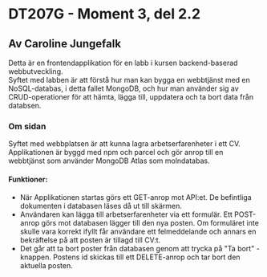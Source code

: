 # DT207G - Moment 3, del 2.2
## Av Caroline Jungefalk

Detta är en frontendapplikation för en labb i kursen backend-baserad webbutveckling.  
Syftet med labben är att förstå hur man kan bygga en webbtjänst med en NoSQL-databas, i detta fallet MongoDB, och hur man använder sig av CRUD-operationer för att hämta, lägga till, uppdatera och ta bort data från databsen.

### Om sidan

Syftet med webbplatsen är att kunna lagra arbetserfarenheter i ett CV. Applikationen är byggd med npm och parcel och gör anrop till en webbtjänst som använder MongoDB Atlas som molndatabas. 

#### Funktioner:

- När Applikationen startas görs ett GET-anrop mot API:et. De befintliga dokumenten i databasen läses då ut till skärmen.
- Användaren kan lägga till arbetserfarenheter via ett formulär. Ett POST-anrop görs mot databasen lägger till den nya posten. Om formuläret inte skulle vara korrekt ifyllt får användare ett felmeddelande och annars en bekräftelse på att posten är tillagd till CV:t.
- Det går att ta bort poster från databasen genom att trycka på "Ta bort" - knappen. Postens id skickas till ett DELETE-anrop och tar bort den aktuella posten.